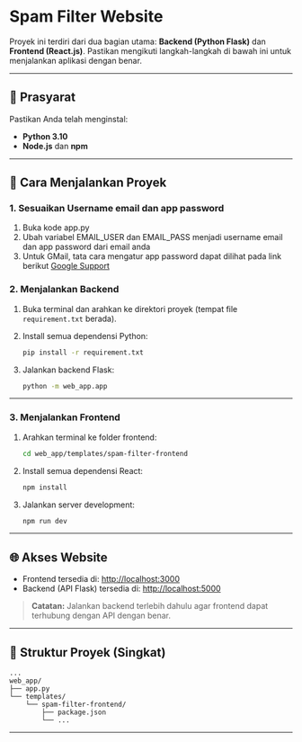 # Spam Filter Website

Proyek ini terdiri dari dua bagian utama: **Backend (Python Flask)** dan **Frontend (React.js)**. Pastikan mengikuti langkah-langkah di bawah ini untuk menjalankan aplikasi dengan benar.

---

## 🔧 Prasyarat

Pastikan Anda telah menginstal:

- **Python 3.10**
- **Node.js** dan **npm**

---

## 🚀 Cara Menjalankan Proyek

### 1. Sesuaikan Username email dan app password
1. Buka kode app.py
2. Ubah variabel EMAIL_USER dan EMAIL_PASS menjadi username email dan app password dari email anda
3. Untuk GMail, tata cara mengatur app password dapat dilihat pada link berikut [Google Support](https://support.google.com/mail/answer/185833?hl=en)

### 2. Menjalankan Backend

1. Buka terminal dan arahkan ke direktori proyek (tempat file `requirement.txt` berada).
2. Install semua dependensi Python:

   ```bash
   pip install -r requirement.txt
   ```

3. Jalankan backend Flask:

   ```bash
   python -m web_app.app
   ```

---

### 3. Menjalankan Frontend

1. Arahkan terminal ke folder frontend:

   ```bash
   cd web_app/templates/spam-filter-frontend
   ```

2. Install semua dependensi React:

   ```bash
   npm install
   ```

3. Jalankan server development:

   ```bash
   npm run dev
   ```

---

## 🌐 Akses Website

- Frontend tersedia di: [http://localhost:3000](http://localhost:3000)
- Backend (API Flask) tersedia di: [http://localhost:5000](http://localhost:5000)

> **Catatan:** Jalankan backend terlebih dahulu agar frontend dapat terhubung dengan API dengan benar.

---

## 📁 Struktur Proyek (Singkat)

```
...
web_app/
├── app.py
└── templates/
    └── spam-filter-frontend/
        ├── package.json
        └── ...
```

---


